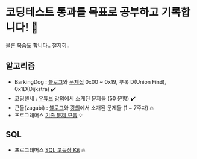 # 코딩테스트 통과를 목표로 공부하고 기록합니다! 📖

물론 복습도 합니다.. 철저히..

## 알고리즘
  - BarkingDog : [블로그](https://blog.encrypted.gg/category/%EA%B0%95%EC%A2%8C/%EC%8B%A4%EC%A0%84%20%EC%95%8C%EA%B3%A0%EB%A6%AC%EC%A6%98)와 [문제집](https://www.acmicpc.net/workbook/by/BaaaaaaaaaaarkingDog) 0x00 ~ 0x19, 부록 D(Union Find), 0x1D(Dijkstra) ✔️
  - 코딩센세 : [유튜브 강의](https://www.youtube.com/@coding_ez_snese/videos)에서 소개된 문제들 (50 문항) ✔️
  - 큰돌(zagabi) : [블로그](https://blog.naver.com/jhc9639/223915028657)와 [강의](https://www.inflearn.com/course/10%EC%A3%BC%EC%99%84%EC%84%B1-%EC%BD%94%EB%94%A9%ED%85%8C%EC%8A%A4%ED%8A%B8-%ED%81%B0%EB%8F%8C)에서 소개된 문제들 (1 ~ 7주차) 🔥
  - 프로그래머스 [기출 문제 모음](https://school.programmers.co.kr/learn/challenges) 💡

## SQL
  - 프로그래머스 [SQL 고득점 Kit](https://school.programmers.co.kr/learn/challenges?tab=sql_practice_kit) 🔥
